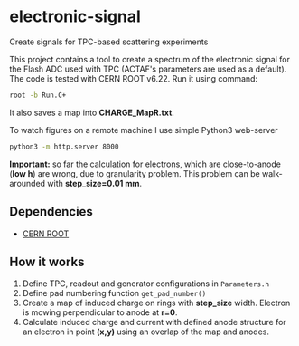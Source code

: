 # electronic-signal

Create signals for TPC-based scattering experiments 

This project contains a tool to create a spectrum of the electronic signal for the 
Flash ADC used with TPC (ACTAF's parameters are used as a default). 
The code is tested with CERN ROOT v6.22. Run it using command:
```bash
root -b Run.C+
```

It also saves a map into **CHARGE_MapR.txt**.

To watch figures on a remote machine I use simple Python3 web-server
```bash
python3 -m http.server 8000
```

**Important:** so far the calculation for electrons, which are close-to-anode
(**low h**) are wrong, due to granularity problem. This problem can be 
walk-arounded with **step_size=0.01 mm**.



## Dependencies

  * [CERN ROOT](https://root.cern.ch/)

## How it works
 1. Define TPC, readout and generator configurations in `Parameters.h`
 2. Define pad numbering function `get_pad_number()`
 3. Create a map of induced charge on rings with **step_size** width.
  Electron is mowing perpendicular to anode at **r=0**.
 4. Calculate induced charge and current with defined anode
  structure for an electron in point **(x,y)** using an overlap
  of the map and anodes.
